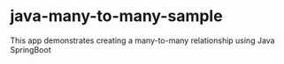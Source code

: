 # java-many-to-many-sample
This app demonstrates creating a many-to-many relationship using Java SpringBoot
